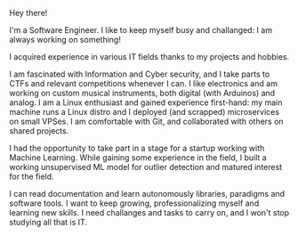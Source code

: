 Hey there!

I'm a Software Engineer. I like to keep myself busy and challanged: I am always working on something!

I acquired experience in various IT fields thanks to my projects and hobbies.

I am fascinated with Information and Cyber security, and I take parts to CTFs and relevant competitions whenever I can.
I like electronics and am working on custom musical instruments, both digital (with Arduinos) and analog.
I am a Linux enthusiast and gained experience first-hand: my main machine runs a Linux distro and I deployed (and scrapped) microservices on small VPSes.
I am comfortable with Git, and collaborated with others on shared projects.

I had the opportunity to take part in a stage for a startup working with Machine Learning. While gaining some experience in the field, I built a working unsupervised ML model for outlier detection and matured interest for the field.

I can read documentation and learn autonomously libraries, paradigms and software tools. I want to keep growing, professionalizing myself and learning new skills. I need challanges and tasks to carry on, and I won't stop studying all that is IT.
